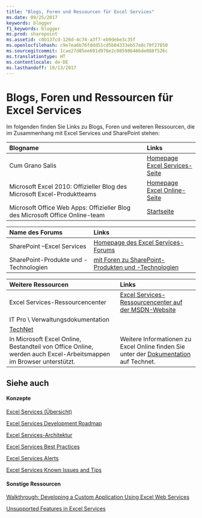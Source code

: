 ```yaml
---
title: "Blogs, Foren und Ressourcen für Excel Services"
ms.date: 09/25/2017
keywords: blogger
f1_keywords: blogger
ms.prod: sharepoint
ms.assetid: c0b137cd-126d-4c74-a3f7-eb9debe3c35f
ms.openlocfilehash: c9e7ea6b76fddd51cd5b04333eb57e8c70f27850
ms.sourcegitcommit: 1cae27d85ee691d976e2c085986466de088f526c
ms.translationtype: HT
ms.contentlocale: de-DE
ms.lasthandoff: 10/13/2017
---
```

# <a name="excel-services-blogs-forums-and-resources"></a>Blogs, Foren und Ressourcen für Excel Services

Im folgenden finden Sie Links zu Blogs, Foren und weiteren Ressourcen, die im Zusammenhang mit Excel Services und SharePoint stehen:
  
    
    



|**Blogname**|**Links**|
|:-----|:-----|
|Cum Grano Salis  <br/> | [Homepage](http://blogs.msdn.com/cumgranosalis/) <br/>  [Excel Services-Seite](http://blogs.msdn.com/cumgranosalis/archive/category/12700.aspx) <br/> |
|Microsoft Excel 2010: Offizieller Blog des Microsoft Excel-Produktteams  <br/> | [Homepage](http://blogs.msdn.com/excel) <br/>  [Excel Online-Seite](http://blogs.msdn.com/excel/archive/2010/01/21/collaborative-editing-using-excel-web-app.aspx) <br/> |
|Microsoft Office Web Apps: Offizieller Blog des Microsoft Office Online-team  <br/> | [Startseite](http://blogs.msdn.com/officewebapps/default.aspx) <br/> |
   


|**Name des Forums**|**Links**|
|:-----|:-----|
|SharePoint –Excel Services  <br/> | [Homepage des Excel Services-Forums](http://social.msdn.microsoft.com/Forums/en-US/sharepointexcel/threads) <br/> |
|SharePoint-Produkte und -Technologien  <br/> | [mit Foren zu SharePoint-Produkten und -Technologien](http://social.msdn.microsoft.com/forums/en-US/category/sharepoint) <br/> |
   


|**Weitere Ressourcen**|**Links**|
|:-----|:-----|
|Excel Services-Ressourcencenter  <br/> | [Excel Services-Ressourcencenter auf der MSDN-Website](http://msdn.microsoft.com/en-us/office/bb203828.aspx) <br/> |
|IT Pro \\ Verwaltungsdokumentation  <br/> | 
  [TechNet](http://technet.microsoft.com/en-us/library/ee424401%28office.14%29.aspx) <br/> |
|In Microsoft Excel Online, Bestandteil von Office Online, werden auch Excel-Arbeitsmappen im Browser unterstützt.  <br/> |Weitere Informationen zu Excel Online finden Sie unter der  [Dokumentation](https://technet.microsoft.com/en-us/library/ee855124.aspx) auf Technet. <br/> |
   

## <a name="see-also"></a>Siehe auch


#### <a name="concepts"></a>Konzepte


  
    
    
 [Excel Services (Übersicht)](excel-services-overview.md)
  
    
    
 [Excel Services Development Roadmap](excel-services-development-roadmap.md)
  
    
    
 [Excel Services-Architektur](excel-services-architecture.md)
  
    
    
 [Excel Services Best Practices](excel-services-best-practices.md)
  
    
    
 [Excel Services Alerts](excel-services-alerts.md)
  
    
    
 [Excel Services Known Issues and Tips](excel-services-known-issues-and-tips.md)
#### <a name="other-resources"></a>Sonstige Ressourcen


  
    
    
 [Walkthrough: Developing a Custom Application Using Excel Web Services](walkthrough-developing-a-custom-application-using-excel-web-services.md)
  
    
    
 [Unsupported Features in Excel Services](http://msdn.microsoft.com/library/5868e672-4786-4fed-9168-07ff538f6f5c%28Office.15%29.aspx)

